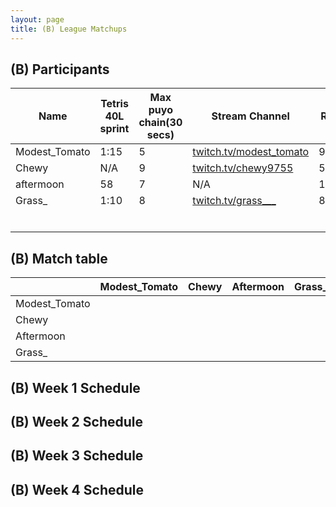 ```yaml
---
layout: page
title: (B) League Matchups
---
```



## (B) Participants ##

<table>
  <thead>
    <tr>
      <th>Name</th>
	    <th>Tetris 40L sprint</th> 
	    <th>Max puyo chain(30 secs)</th>
	    <th>Stream Channel</th>
	    <th>Rating</th>
	    <th>score</th>
	</tr>
  </thead>	
<tbody>
    <tr>
      <td>Modest_Tomato</td>
      <td>1:15</td>
      <td>5</td>
       <td><a href="https://twitch.tv/modest_tomato">twitch.tv/modest_tomato</a></td>
      <td>9,100</td>
     <td>4-15</td>
    </tr>
       <tr>
      <td>Chewy</td>
      <td>N/A</td>
      <td>9</td>
      <td><a href="https://twitch.tv/chewy9755">twitch.tv/chewy9755</a></td>
      <td>5,000</td>
      <td>5-15</td>
    </tr>
	   <tr>
      <td>aftermoon</td>
      <td>58</td>		
      <td>7</td>
      <td>N/A</td>
      <td>16,000</td>
      <td>5-15</td>
    </tr>
	   <tr>
      <td>Grass_</td>
      <td>1:10</td>
      <td>8</td>
		   <td><a href="https://www.twitch.tv/grass___">twitch.tv/grass___</a></td>
      <td>8,000</td>
      <td>6-15</td>
    </tr>
	   <tr>
      <td></td>
      <td></td>
      <td></td>
      <td></td>
		   <td></td>
      <td></td>
    </tr>
	   <tr>
      <td></td>
      <td></td>
      <td></td>
      <td></td>
		   <td></td>
      <td></td>
    </tr>
	   <tr>
      <td></td>
      <td></td>
      <td></td>
      <td></td>
		   <td></td>
      <td></td>
    </tr>
	   <tr>
      <td></td>
      <td></td>
      <td></td>
		   <td></td>
      <td></td>
      <td></td>
    </tr>
	   <tr>
      <td></td>
      <td></td>
      <td></td>
		   <td></td>
      <td></td>
      <td></td>
    </tr>
	   <tr>
      <td></td>
      <td></td>
		   <td></td>
      <td></td>
      <td></td>
      <td></td>
    </tr>
    
  </tbody>
</table>

## (B) Match table

<table>
  <thead>
    <tr>
      <th></th>
      <th>Modest_Tomato</th>
      <th>Chewy</th>
      <th>Aftermoon</th>
      <th>Grass_</th>
      <th></th>
      <th></th>
      <th></th>
      <th></th>
      <th></th>
      <th></th>
      <th></th>
      <th></th>
      <th></th>
    </tr>
  </thead>
  <tbody>
    <tr>
      <td>Modest_Tomato</td>
      <td></td> <!---->
      <td></td> <!---->
      <td> </td> <!---->
      <td></td> <!---->
      <td></td> <!---->
      <td></td> <!---->
      <td></td> <!---->
      <td></td> <!---->
      <td></td> <!---->
      <td></td> <!---->
      <td></td> <!---->
      <td></td>
      <td></td>
    </tr>
	  <tr>
      <td>Chewy</td>
      <td></td> <!---->
      <td></td> <!---->
      <td> </td> <!---->
      <td></td> <!---->
      <td></td> <!---->
      <td></td> <!---->
      <td></td> <!---->
      <td></td> <!---->
      <td></td> <!---->
      <td></td> <!---->
      <td></td> <!---->
      <td></td>
      <td></td>
    </tr>
	  <tr>
      <td>Aftermoon</td>
      <td></td> <!---->
      <td></td> <!---->
      <td> </td> <!---->
      <td></td> <!---->
      <td></td> <!---->
      <td></td> <!---->
      <td></td> <!---->
      <td></td> <!---->
      <td></td> <!---->
      <td></td> <!---->
      <td></td> <!---->
      <td></td>
      <td></td>
    </tr>
	  	  <tr>
      <td>Grass_</td>
      <td></td> <!---->
      <td></td> <!---->
      <td> </td> <!---->
      <td></td> <!---->
      <td></td> <!---->
      <td></td> <!---->
      <td></td> <!---->
      <td></td> <!---->
      <td></td> <!---->
      <td></td> <!---->
      <td></td> <!---->
      <td></td>
      <td></td>
    </tr>
	</tbody>
</table>
	
	
## (B) Week 1 Schedule ##


## (B) Week 2 Schedule ##


## (B) Week 3 Schedule ##


## (B) Week 4 Schedule ##
